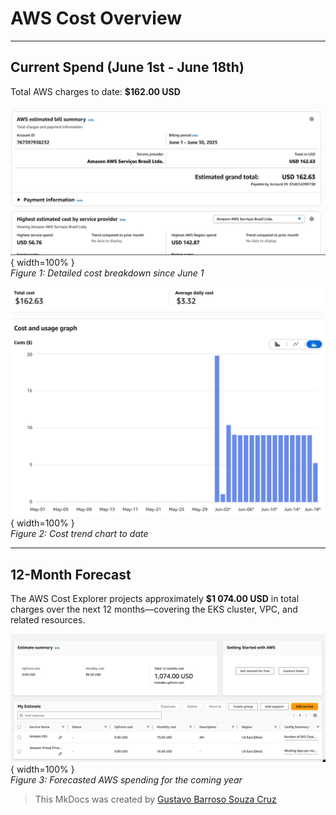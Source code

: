 # AWS Cost Overview

---

## Current Spend (June 1st - June 18th)

Total AWS charges to date: **$162.00 USD**

![Current AWS cost breakdown](./img/curr_cost.jpg){ width=100% }  
*Figure 1: Detailed cost breakdown since June 1*

![Current AWS cost trend](./img/curr_chart.jpg){ width=100% }  
*Figure 2: Cost trend chart to date*

---

## 12-Month Forecast

The AWS Cost Explorer projects approximately **$1 074.00 USD** in total charges over the next 12 months—covering the EKS cluster, VPC, and related resources.

![AWS 12-month cost prediction](./img/prediction.jpg){ width=100% }  
*Figure 3: Forecasted AWS spending for the coming year*

> This MkDocs was created by [Gustavo Barroso Souza Cruz](https://github.com/Gubscruz)